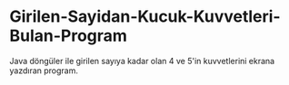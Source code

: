 # Girilen-Sayidan-Kucuk-Kuvvetleri-Bulan-Program
Java döngüler ile girilen sayıya kadar olan 4 ve 5'in kuvvetlerini ekrana yazdıran program.
